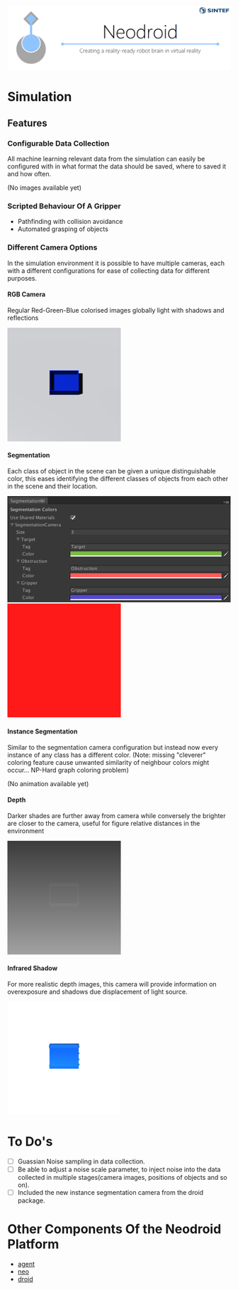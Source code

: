 ![neodroid](images/header.png)

# Simulation

## Features

### Configurable Data Collection 
All machine learning relevant data from the simulation can easily be configured with in what format the data should be saved, where to saved it and how often.

(No images available yet)

### Scripted Behaviour Of A Gripper
- Pathfinding with collision avoidance
- Automated grasping of objects

### Different Camera Options
In the simulation environment it is possible to have multiple cameras, each with a different configurations for ease of collecting data for different purposes.

#### RGB Camera 
Regular Red-Green-Blue colorised images globally light with shadows and reflections

![rgb](images/rgb.gif)

#### Segmentation
Each class of object in the scene can be given a unique distinguishable color, this eases identifying the different classes of objects from each other in the scene and their location.

![SegmentationWindow](images/segmentation.png)
![segmentation](images/segmentation.gif)

#### Instance Segmentation
Similar to the segmentation camera configuration but instead now every instance of any class has a different color. (Note: missing "cleverer" coloring feature cause unwanted similarity of neighbour colors might occur... NP-Hard graph coloring problem)

(No animation available yet)

#### Depth
Darker shades are further away from camera while conversely the brighter are closer to the camera, useful for figure relative distances in the environment

![depth](images/depth.gif)

#### Infrared Shadow
For more realistic depth images, this camera will provide information on overexposure and shadows due displacement of light source.

![infrared_shadow](images/infrared_shadow.gif)

# To Do's
- [ ] Guassian Noise sampling in data collection.
- [ ] Be able to adjust a noise scale parameter, to inject noise into the data collected in multiple stages(camera images, positions of objects and so on).
- [ ] Included the new instance segmentation camera from the droid package.

# Other Components Of the Neodroid Platform

- [agent](https://github.com/sintefneodroid/agent)
- [neo](https://github.com/sintefneodroid/neo)
- [droid](https://github.com/sintefneodroid/droid)
